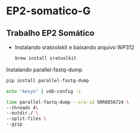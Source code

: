 # EP2-somatico-G
## Trabalho EP2 Somático
* Instalando sratoolskit e baixando arquivo WP312
  ```bash
  brew install sratoolkit
  ```
Instalando parallel-fastq-dump
```bash
pip install parallel-fastq-dump
```
```bash
echo "Aexyo" | vdb-config -i
```
```bash
time parallel-fastq-dump --sra-id SRR8856724 \
--threads 4\
--outdir./ \
--split-files \
--gzip
```
